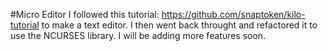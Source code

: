 #Micro Editor
I followed this tutorial: https://github.com/snaptoken/kilo-tutorial to make a text editor. I then went back throught and refactored it to use the NCURSES library. I will be adding more features soon.
